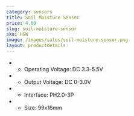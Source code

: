 ```yaml
---
category: sensors
title: Soil Moisture Sensor
price: 4.00
slug: soil-moisture-sensor
sku: HGW
image: /images/sales/soil-moisture-sensor.png
layout: productdetails
---
```

- - Operating Voltage: DC 3.3-5.5V
- - Output Voltage: DC 0-3.0V
- - Interface: PH2.0-3P
- - Size: 99x16mm
